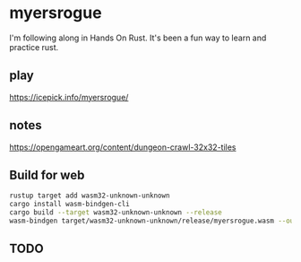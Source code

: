 # myersrogue

I'm following along in Hands On Rust.  It's been a fun way to learn and practice rust.

## play

<https://icepick.info/myersrogue/>

## notes

<https://opengameart.org/content/dungeon-crawl-32x32-tiles>

## Build for web

```sh
rustup target add wasm32-unknown-unknown
cargo install wasm-bindgen-cli
cargo build --target wasm32-unknown-unknown --release
wasm-bindgen target/wasm32-unknown-unknown/release/myersrogue.wasm --out-dir ./web --no-modules --no-typescript
```

## TODO
